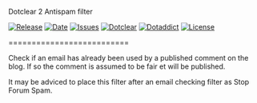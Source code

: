 Dotclear 2 Antispam filter

[![Release](https://img.shields.io/github/v/release/franck-paul/fairEmail)](https://github.com/franck-paul/fairEmail/releases)
[![Date](https://img.shields.io/github/release-date/franck-paul/fairEmail)](https://github.com/franck-paul/fairEmail/releases)
[![Issues](https://img.shields.io/github/issues/franck-paul/fairEmail)](https://github.com/franck-paul/fairEmail/issues)
[![Dotclear](https://img.shields.io/badge/dotclear-v2.24-blue.svg)](https://fr.dotclear.org/download)
[![Dotaddict](https://img.shields.io/badge/dotaddict-official-green.svg)](https://plugins.dotaddict.org/dc2/details/fairEmail)
[![License](https://img.shields.io/github/license/franck-paul/fairEmail)](https://github.com/franck-paul/fairEmail/blob/master/LICENSE)

==========================

Check if an email has already been used by a published comment on the blog. If so the comment is assumed to be fair et will be published.

It may be adviced to place this filter after an email checking filter as Stop Forum Spam.
